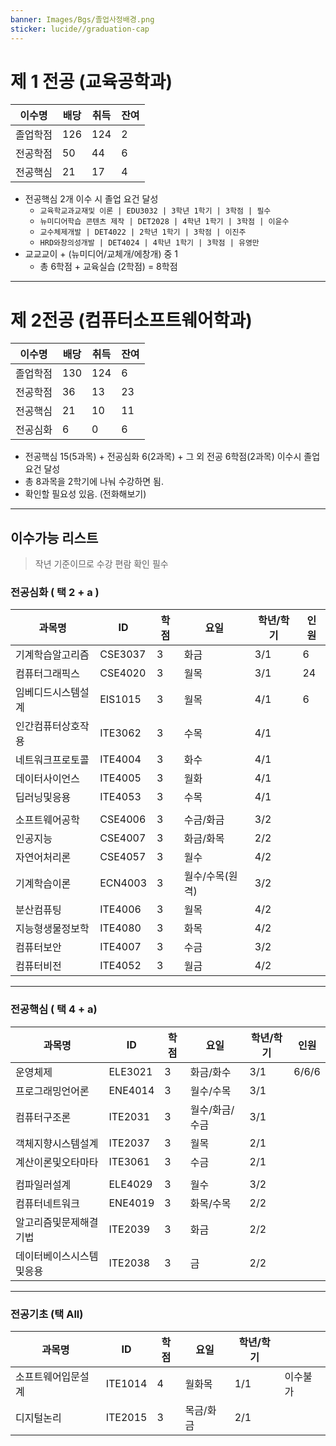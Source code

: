 ```yaml
---
banner: Images/Bgs/졸업사정배경.png
sticker: lucide//graduation-cap
---
```

# 제 1 전공 (교육공학과)

| **이수명**| **배당** | **취득** | **잔여**  |
| ---- | ---- | ---- | ---- |
| 졸업학점 | 126 | 124 | 2 |
| 전공학점 | 50 | 44 | 6 |
| 전공핵심 | 21 | 17 | 4 |
- 전공핵심 2개 이수 시 졸업 요건 달성
	- `교육학교과교재및 이론 | EDU3032 | 3학년 1학기 | 3학점 | 필수`
	- `뉴미디어학습 콘텐츠 제작 | DET2028 | 4학년 1학기 | 3학점 | 이윤수`
	- `교수체제개발 | DET4022 | 2학년 1학기 | 3학점 | 이진주 `
	- `HRD와창의성개발 | DET4024 | 4학년 1학기 | 3학점 | 유영만`
- 교교교이 + (뉴미디어/교체개/에창개) 중 1
	- 총 6학점 + 교육실습 (2학점) = 8학점
---
# 제 2전공 (컴퓨터소프트웨어학과)

| 이수명 | 배당 | 취득 | 잔여 |
| ---- | ---- | ---- | ---- |
| 졸업학점 | 130 | 124 | 6 |
| 전공학점 | 36 | 13 | 23 |
| 전공핵심 | 21 | 10 | 11 |
| 전공심화 | 6 | 0 | 6 |
- 전공핵심 15(5과목) + 전공심화 6(2과목) + 그 외 전공 6학점(2과목) 이수시 졸업요건 달성
- 총 8과목을 2학기에 나눠 수강하면 됨.
- 확인할 필요성 있음. (전화해보기)
----
## 이수가능 리스트

> 작년 기준이므로 수강 편람 확인 필수

### 전공심화 ( 택 2 + a )
| 과목명 | ID | 학점 | 요일 | 학년/학기 | 인원 |
| ---- | ---- | ---- | ---- | ---- | ---- |
| 기계학습알고리즘 | CSE3037 | 3 | 화금 | 3/1 | 6 |
| 컴퓨터그래픽스 | CSE4020 | 3 | 월목 | 3/1 | 24 |
| 임베디드시스템설계 | EIS1015 | 3 | 월목 | 4/1 | 6 |
| 인간컴퓨터상호작용 | ITE3062 | 3 | 수목 | 4/1 |  |
| 네트워크프로토콜 | ITE4004 | 3 | 화수 | 4/1 |  |
| 데이터사이언스 | ITE4005 | 3 | 월화 | 4/1 |  |
| 딥러닝및응용 | ITE4053 | 3 | 수목 | 4/1 |  |
|  |  |  |  |  |  |
| 소프트웨어공학 | CSE4006 | 3 | 수금/화금 | 3/2 |  |
| 인공지능 | CSE4007 | 3 | 화금/화목 | 2/2 |  |
| 자연어처리론 | CSE4057 | 3 | 월수 | 4/2 |  |
| 기계학습이론 | ECN4003 | 3 | 월수/수목(원격) | 3/2 |  |
| 분산컴퓨팅 | ITE4006 | 3 | 월목 | 4/2 |  |
| 지능형생물정보학 | ITE4080 | 3 | 화목 | 4/2 |  |
| 컴퓨터보안 | ITE4007 | 3 | 수금 | 3/2 |  |
| 컴퓨터비전 | ITE4052 | 3 | 월금 | 4/2 |  |

---
### 전공핵심 ( 택 4  + a)
| 과목명 | ID | 학점 | 요일 | 학년/학기 | 인원 |
| ---- | ---- | ---- | ---- | ---- | ---- |
| 운영체제 | ELE3021 | 3 | 화금/화수 | 3/1 | 6/6/6 |
| 프로그래밍언어론 | ENE4014 | 3 | 월수/수목 | 3/1 |  |
| 컴퓨터구조론 | ITE2031 | 3 | 월수/화금/수금 | 3/1 |  |
| 객체지향시스템설계 | ITE2037 | 3 | 월목 | 2/1 |  |
| 계산이론및오타마타 | ITE3061 | 3 | 수금 | 2/1 |  |
|  |  |  |  |  |  |
| 컴파일러설계 | ELE4029 | 3 | 월수 | 3/2 |  |
| 컴퓨터네트워크 | ENE4019 | 3 | 화목/수목 | 2/2 |  |
| 알고리즘및문제해결기법 | ITE2039 | 3 | 화금 | 2/2 |  |
| 데이터베이스시스템및응용 | ITE2038 | 3 | 금 | 2/2 |  |

---
### 전공기초 (택 All)
| 과목명 | ID | 학점 | 요일 | 학년/학기 |  |
| ---- | ---- | ---- | ---- | ---- | ---- |
| 소프트웨어입문설계 | ITE1014 | 4 | 월화목 | 1/1 | 이수불가 |
| 디지털논리 | ITE2015 | 3 | 목금/화금 | 2/1 |  |
